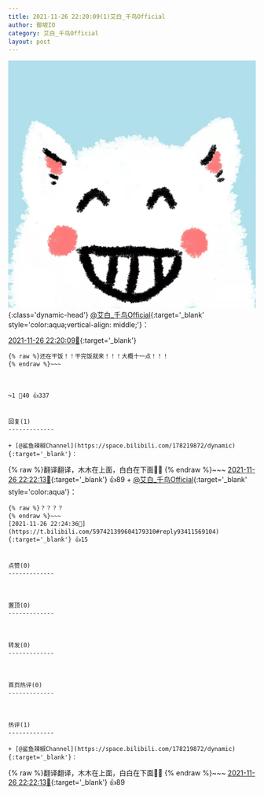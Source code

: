 ```yaml
---
title: 2021-11-26 22:20:09(1)艾白_千鸟Official
author: 御坂IO
category: 艾白_千鸟Official
layout: post
---
```


![img](/images/9ae8b9445fd0665cc014d9080156a45271be73c6.jpg){:class='dynamic-head'}
[@艾白_千鸟Official](https://space.bilibili.com/334537711/dynamic){:target='_blank' style='color:aqua;vertical-align: middle;'}：

[2021-11-26 22:20:09🔗](https://t.bilibili.com/597421399604179310){:target='_blank'}

~~~
{% raw %}还在干饭！！干完饭就来！！！大概十一点！！！
{% endraw %}~~~



↪️1 💬40 👍337


回复(1)
-------------

+ [@鲨鱼辣椒Channel](https://space.bilibili.com/178219872/dynamic){:target='_blank'}：
~~~
{% raw %}翻译翻译，木木在上面，白白在下面🥵🥵
{% endraw %}~~~
[2021-11-26 22:22:13🔗](https://t.bilibili.com/597421399604179310#reply93411321552){:target='_blank'} 👍89
    + [@艾白_千鸟Official](https://space.bilibili.com/334537711/dynamic){:target='_blank' style='color:aqua'}：
~~~
{% raw %}？？？？
{% endraw %}~~~
[2021-11-26 22:24:36🔗](https://t.bilibili.com/597421399604179310#reply93411569104){:target='_blank'} 👍15


点赞(0)
-------------



置顶(0)
-------------



转发(0)
-------------



首页热评(0)
-------------



热评(1)
-------------

+ [@鲨鱼辣椒Channel](https://space.bilibili.com/178219872/dynamic){:target='_blank'}：
~~~
{% raw %}翻译翻译，木木在上面，白白在下面🥵🥵
{% endraw %}~~~
[2021-11-26 22:22:13🔗](https://t.bilibili.com/597421399604179310#reply93411321552){:target='_blank'} 👍89


